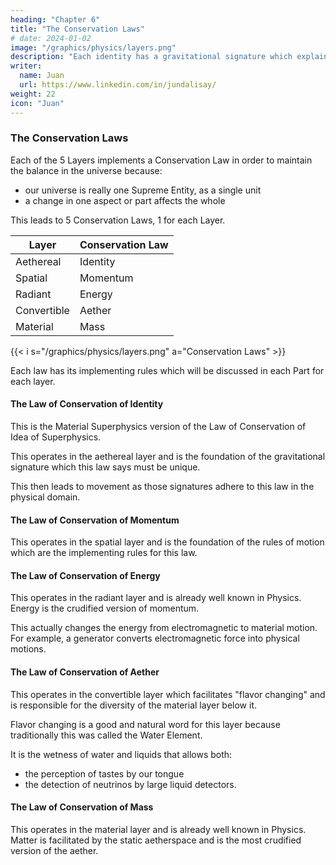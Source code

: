 ```yaml
---
heading: "Chapter 6"
title: "The Conservation Laws"
# date: 2024-01-02
image: "/graphics/physics/layers.png"
description: "Each identity has a gravitational signature which explains its purpose or use in Nature"
writer:
  name: Juan
  url: https://www.linkedin.com/in/jundalisay/
weight: 22
icon: "Juan"
---
```



### The Conservation Laws

Each of the 5 Layers implements a Conservation Law in order to maintain the balance in the universe because:
- our universe is really one Supreme Entity, as a single unit
- a change in one aspect or part affects the whole  

This leads to 5 Conservation Laws, 1 for each Layer.

Layer | Conservation Law
--- | ---
Aethereal | Identity
Spatial | Momentum
Radiant | Energy 
Convertible | Aether 
Material | Mass

{{< i s="/graphics/physics/layers.png" a="Conservation Laws" >}}

Each law has its implementing rules which will be discussed in each Part for each layer. 


#### The Law of Conservation of Identity

This is the Material Superphysics version of the Law of Conservation of Idea of Superphysics.

This operates in the aethereal layer and is the foundation of the gravitational signature which this law says must be unique. 

This then leads to movement as those signatures adhere to this law in the physical domain.  


#### The Law of Conservation of Momentum 

This operates in the spatial layer and is the foundation of the rules of motion which are the implementing rules for this law.  


#### The Law of Conservation of Energy

This operates in the radiant layer and is already well known in Physics. Energy is the crudified version of momentum.

This actually changes the energy from electromagnetic to material motion. For example, a generator converts electromagnetic force into physical motions. 


#### The Law of Conservation of Aether

This operates in the convertible layer which facilitates "flavor changing" and is responsible for the diversity of the material layer below it. 

Flavor changing is a good and natural word for this layer because traditionally this was called the Water Element. 

It is the wetness of water and liquids that allows both:
- the perception of tastes by our tongue
- the detection of neutrinos by large liquid detectors.


#### The Law of Conservation of Mass

This operates in the material layer and is already well known in Physics. Matter is facilitated by the static aetherspace and is the most crudified version of the aether. 



